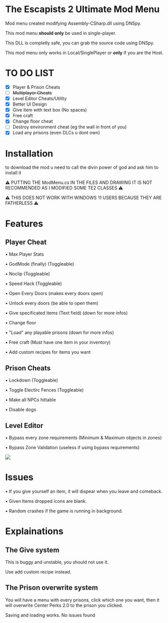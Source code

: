 # The Escapists 2 Ultimate Mod Menu

Mod menu created modifying Assembly-CSharp.dll using DNSpy.

This mod menu **should only** be used in single-player.

This DLL is completly safe, you can grab the source code using DNSpy.

This mod menu only works in Local/SinglePlayer or **only** if you are the Host.

# TO DO LIST

- [x] Player & Prison Cheats
- [ ] ~~Multiplayer Cheats~~
- [x] Level Editor Cheats/Utility
- [x] Better UI Design
- [x] Give item with text box (No spaces)
- [x] Free craft
- [x] Change floor cheat
- [ ] Destroy environment cheat (eg the wall in front of you)
- [x] Load any prisons (even DLCs u dont own)

# Installation

to download the mod u need to call the divin power of god and ask him to install it

⚠️ PUTTING THE ModMenu.cs IN THE FILES AND DRAWING IT IS NOT RECOMMENDED AS I MODIFIED SOME TE2 CLASSES ⚠️ 

⚠️ THIS DOES NOT WORK WITH WINDOWS 11 USERS BECAUSE THEY ARE FATHERLESS ⚠️ 

# Features

## Player Cheat

• Max Player Stats

• GodMode (finally) (Toggleable)

• Noclip (Toggleable)

• Speed Hack (Toggleable)

• Open Every Doors (makes every doors open)

• Unlock every doors (be able to open them)

• Give specificated items (Text field) (down for more infos)

• Change floor

• "Load" any playable prisons (down for more infos)

• Free craft (Must have one item in your inventory)

• Add custom recipes for items you want

## Prison Cheats

• Lockdown (Toggleable)

• Toggle Electirc Fences (Toggleable)

• Make all NPCs hittable

• Disable dogs

## Level Editor 

• Bypass every zone requirements (Minimum & Maximum objects in zones)

• Bypass Zone Validation (useless if using bypass requirements)

![](https://media.discordapp.net/attachments/1123000484437958697/1131781481782591580/image.png)


# Issues

• If you give yourself an item, it will dispear when you leave and comeback.

• Given Items dropped icons are blank.

• Random crashes if the game is running in background.

# Explainations

## The Give system

This is buggy and unstable, you should not use it.

Use add custom recipe instead.

## The Prison overwrite system

You will have a menu with every prisons, click which one you want, then it will overwrite Center Perks 2.0 to the prison you clicked.

Saving and loading works. No issues found

